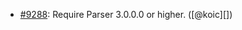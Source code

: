* [#9288](https://github.com/rubocop-hq/rubocop/pull/9288): Require Parser 3.0.0.0 or higher. ([@koic][])
